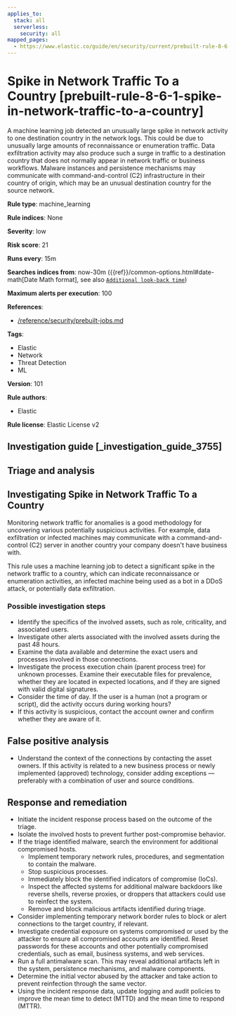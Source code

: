 ```yaml
---
applies_to:
  stack: all
  serverless:
    security: all
mapped_pages:
  - https://www.elastic.co/guide/en/security/current/prebuilt-rule-8-6-1-spike-in-network-traffic-to-a-country.html
---
```


# Spike in Network Traffic To a Country [prebuilt-rule-8-6-1-spike-in-network-traffic-to-a-country]

A machine learning job detected an unusually large spike in network activity to one destination country in the network logs. This could be due to unusually large amounts of reconnaissance or enumeration traffic. Data exfiltration activity may also produce such a surge in traffic to a destination country that does not normally appear in network traffic or business workflows. Malware instances and persistence mechanisms may communicate with command-and-control (C2) infrastructure in their country of origin, which may be an unusual destination country for the source network.

**Rule type**: machine_learning

**Rule indices**: None

**Severity**: low

**Risk score**: 21

**Runs every**: 15m

**Searches indices from**: now-30m ({{ref}}/common-options.html#date-math[Date Math format], see also [`Additional look-back time`](docs-content://solutions/security/detect-and-alert/create-detection-rule.md#rule-schedule))

**Maximum alerts per execution**: 100

**References**:

* [/reference/security/prebuilt-jobs.md](/reference/prebuilt-jobs.md)

**Tags**:

* Elastic
* Network
* Threat Detection
* ML

**Version**: 101

**Rule authors**:

* Elastic

**Rule license**: Elastic License v2

## Investigation guide [_investigation_guide_3755]

## Triage and analysis

## Investigating Spike in Network Traffic To a Country

Monitoring network traffic for anomalies is a good methodology for uncovering various potentially suspicious activities. For example, data exfiltration or infected machines may communicate with a command-and-control (C2) server in another country your company doesn't have business with.

This rule uses a machine learning job to detect a significant spike in the network traffic to a country, which can indicate reconnaissance or enumeration activities, an infected machine being used as a bot in a DDoS attack, or potentially data exfiltration.

### Possible investigation steps

- Identify the specifics of the involved assets, such as role, criticality, and associated users.
- Investigate other alerts associated with the involved assets during the past 48 hours.
- Examine the data available and determine the exact users and processes involved in those connections.
- Investigate the process execution chain (parent process tree) for unknown processes. Examine their executable files for prevalence, whether they are located in expected locations, and if they are signed with valid digital signatures.
- Consider the time of day. If the user is a human (not a program or script), did the activity occurs during working hours?
- If this activity is suspicious, contact the account owner and confirm whether they are aware of it.

## False positive analysis

- Understand the context of the connections by contacting the asset owners. If this activity is related to a new business process or newly implemented (approved) technology, consider adding exceptions — preferably with a combination of user and source conditions.

## Response and remediation

- Initiate the incident response process based on the outcome of the triage.
- Isolate the involved hosts to prevent further post-compromise behavior.
- If the triage identified malware, search the environment for additional compromised hosts.
  - Implement temporary network rules, procedures, and segmentation to contain the malware.
  - Stop suspicious processes.
  - Immediately block the identified indicators of compromise (IoCs).
  - Inspect the affected systems for additional malware backdoors like reverse shells, reverse proxies, or droppers that attackers could use to reinfect the system.
  - Remove and block malicious artifacts identified during triage.
- Consider implementing temporary network border rules to block or alert connections to the target country, if relevant.
- Investigate credential exposure on systems compromised or used by the attacker to ensure all compromised accounts are identified. Reset passwords for these accounts and other potentially compromised credentials, such as email, business systems, and web services.
- Run a full antimalware scan. This may reveal additional artifacts left in the system, persistence mechanisms, and malware components.
- Determine the initial vector abused by the attacker and take action to prevent reinfection through the same vector.
- Using the incident response data, update logging and audit policies to improve the mean time to detect (MTTD) and the mean time to respond (MTTR).

